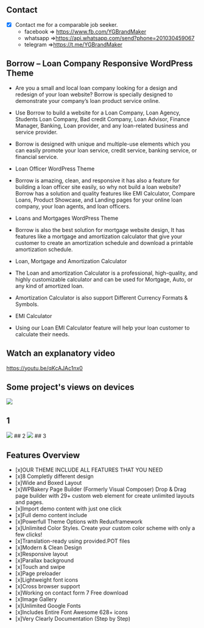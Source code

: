 
## Contact 

- [x] Contact me for a comparable job seeker.
	- facebook => https://www.fb.com/YGBrandMaker
	- whatsapp =>https://api.whatsapp.com/send?phone=201030459067
	- telegram =>https://t.me/YGBrandMaker

##  Borrow – Loan Company Responsive WordPress Theme


- Are you a small and local loan company looking for a design and redesign of your loan website? Borrow is specially designed to demonstrate your company’s loan product service online.

- Use Borrow to build a website for a Loan Company, Loan Agency, Students Loan Company, Bad credit Company, Loan Advisor, Finance Manager, Banking, Loan provider, and any loan-related business and service provider.

- Borrow is designed with unique and multiple-use elements which you can easily promote your loan service, credit service, banking service, or financial service.

- Loan Officer WordPress Theme

- Borrow is amazing, clean, and responsive it has also a feature for building a loan officer site easily, so why not build a loan website? Borrow has a solution and quality features like EMI Calculator, Compare Loans, Product Showcase, and Landing pages for your online loan company, your loan agents, and loan officers.

- Loans and Mortgages WordPress Theme

- Borrow is also the best solution for mortgage website design, It has features like a mortgage and amortization calculator that give your customer to create an amortization schedule and download a printable amortization schedule.

- Loan, Mortgage and Amortization Calculator

- The Loan and amortization Calculator is a professional, high-quality, and highly customizable calculator and can be used for Mortgage, Auto, or any kind of amortized loan.

- Amortization Calculator is also support Different Currency Formats & Symbols.

- EMI Calculator

- Using our Loan EMI Calculator feature will help your loan customer to calculate their needs.

## Watch an explanatory video

https://youtu.be/qKcAJAc1nx0
## Some project's views on devices


 <img src="https://raw.githubusercontent.com/youssefghamry/Borrow/main/1.png">
 
 ## 1
  <img src="https://raw.githubusercontent.com/youssefghamry/Borrow/main/2.png">
## 2
  <img src="https://raw.githubusercontent.com/youssefghamry/Borrow/main/3.png">
## 3



## Features Overview


 
- [x]OUR THEME INCLUDE ALL FEATURES THAT YOU NEED
- [x]8 Completly different design
- [x]Wide and Boxed Layout
- [x]WPBakery Page Builder (Formerly Visual Composer) Drop & Drag page builder with 29+ custom web element for create unlimited layouts and pages.
- [x]Import demo content with just one click
- [x]Full demo content include
- [x]Powerfull Theme Options with Reduxframework
- [x]Unlimited Color Styles. Create your custom color scheme with only a few clicks!
- [x]Translation-ready using provided.POT files
- [x]Modern & Clean Design
- [x]Responsive layout
- [x]Parallax background
- [x]Touch and swipe
- [x]Page preloader
- [x]Lightweight font icons
- [x]Cross browser support
- [x]Working on contact form 7 Free download
- [x]Image Gallery
- [x]Unlimited Google Fonts
- [x]Includes Entire Font Awesome 628+ icons
- [x]Very Clearly Documentation (Step by Step)
